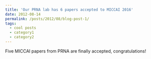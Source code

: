 ```yaml
---
title: 'Our PRNA lab has 6 papers accepted to MICCAI 2016'
date: 2012-08-14
permalink: /posts/2012/08/blog-post-1/
tags:
  - cool posts
  - category1
  - category2
---
```


Five MICCAI papers from PRNA are finally accepted, congratulations!

